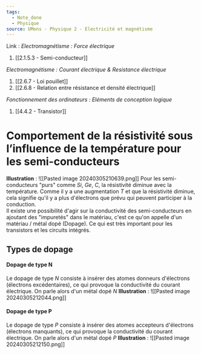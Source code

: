 ```yaml
---
tags:
  - Note_done
  - Physique
source: UMons - Physique 2 - Electricité et magnétisme
---
```


Link :
_Electromagnétisme : Force électrique_
1. [[2.1.5.3 - Semi-conducteur]]

_Electromagnétisme : Courant électrique & Resistance électrique_
1. [[2.6.7 - Loi pouillet]]
2. [[2.6.8 - Relation entre résistance et densité électrique]]


_Fonctionnement des ordinateurs : Eléments de conception logique_
1. [[4.4.2 - Transistor]]

# Comportement de la résistivité sous l’influence de la température pour les semi-conducteurs
**Illustration** : ![[Pasted image 20240305210639.png]]
Pour les semi-conducteurs "purs" comme $Si,\ Ge,\ C$, la résistivité diminue avec la température. Comme il y a une augmentation $T$ et que la résistivité diminue, cela signifie qu'il y a plus d'électrons que prévu qui peuvent participer à la conduction.
\
Il existe une possibilité d'agir sur la conductivité des semi-conducteurs en ajoutant des "impuretés" dans le matériau, c'est ce qu'on appelle d'un matériau / métal dopé (Dopage). Ce qui est très important pour les transistors et les circuits intégrés.

## Types de dopage 
#### Dopage de type N
Le dopage de type $N$ consiste à insérer des atomes donneurs d'électrons (électrons excédentaires), ce qui provoque la conductivité du courant électrique. On parle alors d'un métal dopé $N$ 
**Illustration** : ![[Pasted image 20240305212044.png]]
#### Dopage de type P
Le dopage de type $P$ consiste à insérer des atomes accepteurs d'électrons (électrons manquants), ce qui provoque la conductivité du courant électrique. On parle alors d'un métal dopé $P$ 
**Illustration** : ![[Pasted image 20240305212150.png]]
